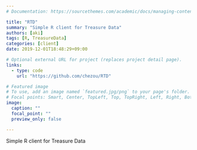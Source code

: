 ```yaml
---
# Documentation: https://sourcethemes.com/academic/docs/managing-content/

title: "RTD"
summary: "Simple R client for Treasure Data"
authors: [aki]
tags: [R, TreasureData]
categories: [client]
date: 2019-12-01T18:48:29+09:00

# Optional external URL for project (replaces project detail page).
links:
  - type: code
    url: "https://github.com/chezou/RTD"

# Featured image
# To use, add an image named `featured.jpg/png` to your page's folder.
# Focal points: Smart, Center, TopLeft, Top, TopRight, Left, Right, BottomLeft, Bottom, BottomRight.
image:
  caption: ""
  focal_point: ""
  preview_only: false

---
```


Simple R client for Treasure Data